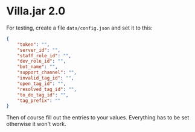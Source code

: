 # Villa.jar 2.0

For testing, create a file `data/config.json` and set it to this:
```json
{
    "token": "",
    "server_id": "",
    "staff_role_id": "",
    "dev_role_id": "",
    "bot_name": "",
    "support_channel": "",
    "invalid_tag_id": "",
    "open_tag_id": "",
    "resolved_tag_id": "",
    "to_do_tag_id": "",
    "tag_prefix": ""
}
```
Then of course fill out the entries to your values. Everything has to be set otherwise it won't work.
